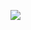 ![](https://github.com/BigDataSeeker/Robot-Kuka-GarbageCollection/blob/main/Experiments/coppelia_exp_snake_trajectory_3obj/experiment_GIF.gif)
